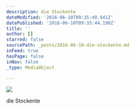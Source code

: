 ```yaml
---
description: die Stockente
dateModified: '2016-06-10T09:35:40.941Z'
datePublished: '2016-06-10T09:35:44.190Z'
title: ''
author: []
starred: false
sourcePath: _posts/2016-06-10-die-stockente.md
inFeed: true
hasPage: false
inNav: false
_type: MediaObject

---
```

![](https://the-grid-user-content.s3-us-west-2.amazonaws.com/7c450d20-cfac-4e5f-bb46-a4fd021dff5b.jpg)

die Stockente